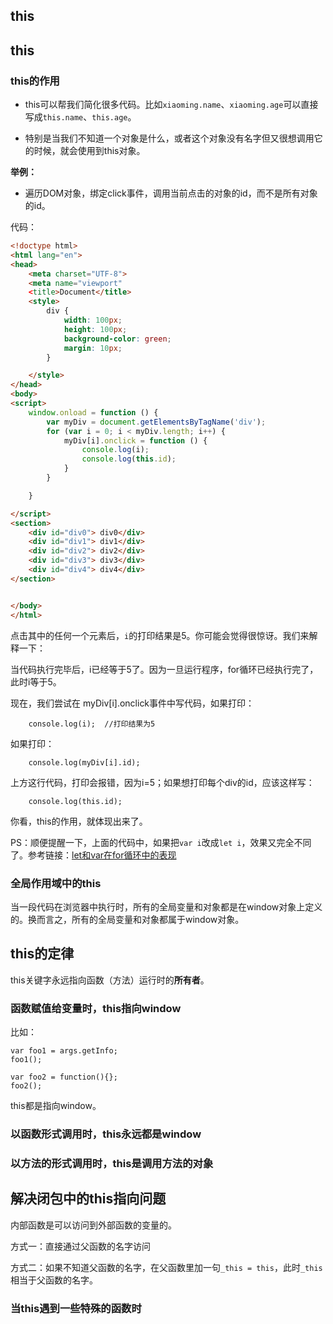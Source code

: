 ## this

## this

### this的作用

- this可以帮我们简化很多代码。比如`xiaoming.name`、`xiaoming.age`可以直接写成`this.name`、`this.age`。

- 特别是当我们不知道一个对象是什么，或者这个对象没有名字但又很想调用它的时候，就会使用到this对象。

**举例：**

- 遍历DOM对象，绑定click事件，调用当前点击的对象的id，而不是所有对象的id。

代码：

```html
<!doctype html>
<html lang="en">
<head>
    <meta charset="UTF-8">
    <meta name="viewport"
    <title>Document</title>
    <style>
        div {
            width: 100px;
            height: 100px;
            background-color: green;
            margin: 10px;
        }

    </style>
</head>
<body>
<script>
    window.onload = function () {
        var myDiv = document.getElementsByTagName('div');
        for (var i = 0; i < myDiv.length; i++) {
            myDiv[i].onclick = function () {
                console.log(i);
                console.log(this.id);
            }
        }

    }

</script>
<section>
    <div id="div0"> div0</div>
    <div id="div1"> div1</div>
    <div id="div2"> div2</div>
    <div id="div3"> div3</div>
    <div id="div4"> div4</div>
</section>


</body>
</html>

```


点击其中的任何一个元素后，`i`的打印结果是5。你可能会觉得很惊讶。我们来解释一下：

当代码执行完毕后，i已经等于5了。因为一旦运行程序，for循环已经执行完了，此时i等于5。

现在，我们尝试在 myDiv[i].onclick事件中写代码，如果打印：

```
	console.log(i);  //打印结果为5
```


如果打印：

```
	console.log(myDiv[i].id);
```

上方这行代码，打印会报错，因为i=5；如果想打印每个div的id，应该这样写：

```
	console.log(this.id);
```

你看，this的作用，就体现出来了。

PS：顺便提醒一下，上面的代码中，如果把`var i`改成`let i`，效果又完全不同了。参考链接：[let和var在for循环中的表现](http://blog.csdn.net/stopllL/article/details/64130664)

### 全局作用域中的this

当一段代码在浏览器中执行时，所有的全局变量和对象都是在window对象上定义的。换而言之，所有的全局变量和对象都属于window对象。


## this的定律

this关键字永远指向函数（方法）运行时的**所有者**。

### 函数赋值给变量时，this指向window


比如：

```
var foo1 = args.getInfo;
foo1();

var foo2 = function(){};
foo2();
```


this都是指向window。

### 以函数形式调用时，this永远都是window


### 以方法的形式调用时，this是调用方法的对象


## 解决闭包中的this指向问题


内部函数是可以访问到外部函数的变量的。

方式一：直接通过父函数的名字访问

方式二：如果不知道父函数的名字，在父函数里加一句`_this = this`，此时`_this`相当于父函数的名字。

### 当this遇到一些特殊的函数时











